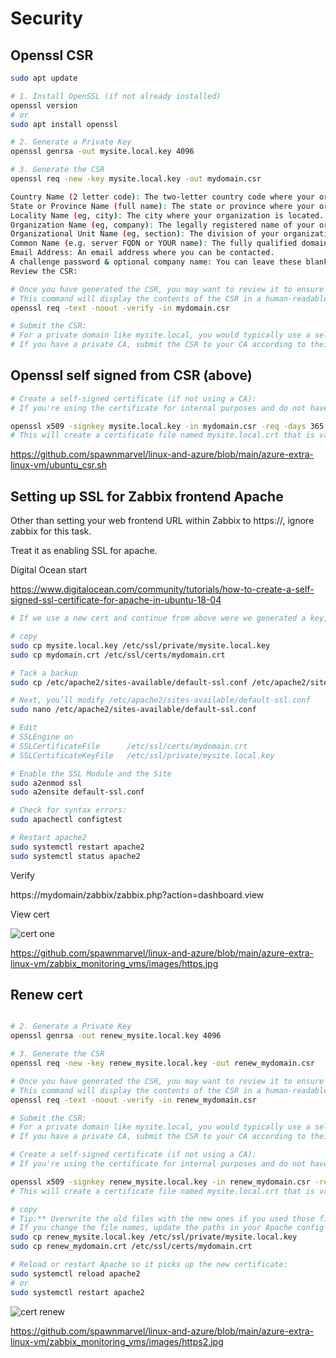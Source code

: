 # Security

## Openssl CSR

```bash
sudo apt update

# 1. Install OpenSSL (if not already installed)
openssl version
# or
sudo apt install openssl

# 2. Generate a Private Key
openssl genrsa -out mysite.local.key 4096

# 3. Generate the CSR
openssl req -new -key mysite.local.key -out mydomain.csr

Country Name (2 letter code): The two-letter country code where your organization is legally located.
State or Province Name (full name): The state or province where your organization is located.
Locality Name (eg, city): The city where your organization is located.
Organization Name (eg, company): The legally registered name of your organization/company.
Organizational Unit Name (eg, section): The division of your organization handling the certificate.
Common Name (e.g. server FQDN or YOUR name): The fully qualified domain name (FQDN) for your server. In your case, you would enter mysite.local.
Email Address: An email address where you can be contacted.
A challenge password & optional company name: You can leave these blank for a CSR.
Review the CSR:

# Once you have generated the CSR, you may want to review it to ensure all information is correct.
# This command will display the contents of the CSR in a human-readable format.
openssl req -text -noout -verify -in mydomain.csr

# Submit the CSR:
# For a private domain like mysite.local, you would typically use a self-signed certificate or a private Certificate Authority (CA) since public CAs cannot issue certificates for .local domains. 
# If you have a private CA, submit the CSR to your CA according to their process.

```
## Openssl self signed from CSR (above)

```bash
# Create a self-signed certificate (if not using a CA):
# If you're using the certificate for internal purposes and do not have a private CA, you can create a self-signed certificate with the following command:

openssl x509 -signkey mysite.local.key -in mydomain.csr -req -days 365 -out mydomain.crt
# This will create a certificate file named mysite.local.crt that is valid for 365 days.

```

https://github.com/spawnmarvel/linux-and-azure/blob/main/azure-extra-linux-vm/ubuntu_csr.sh

## Setting up SSL for Zabbix frontend Apache

Other than setting your web frontend URL within Zabbix to https://, ignore zabbix for this task.

Treat it as enabling SSL for apache.

Digital Ocean start

https://www.digitalocean.com/community/tutorials/how-to-create-a-self-signed-ssl-certificate-for-apache-in-ubuntu-18-04


```bash
# If we use a new cert and continue from above were we generated a key, csr and a selfsigned crt

# copy
sudo cp mysite.local.key /etc/ssl/private/mysite.local.key
sudo cp mydomain.crt /etc/ssl/certs/mydomain.crt

# Tack a backup
sudo cp /etc/apache2/sites-available/default-ssl.conf /etc/apache2/sites-available/default-ssl.conf.bak

# Next, you’ll modify /etc/apache2/sites-available/default-ssl.conf
sudo nano /etc/apache2/sites-available/default-ssl.conf

# Edit
# SSLEngine on
# SSLCertificateFile      /etc/ssl/certs/mydomain.crt
# SSLCertificateKeyFile   /etc/ssl/private/mysite.local.key

# Enable the SSL Module and the Site
sudo a2enmod ssl
sudo a2ensite default-ssl.conf

# Check for syntax errors:
sudo apachectl configtest

# Restart apache2
sudo systemctl restart apache2
sudo systemctl status apache2
```

Verify

https://mydomain/zabbix/zabbix.php?action=dashboard.view

View cert

![cert one]()

https://github.com/spawnmarvel/linux-and-azure/blob/main/azure-extra-linux-vm/zabbix_monitoring_vms/images/https.jpg

## Renew cert

```bash

# 2. Generate a Private Key
openssl genrsa -out renew_mysite.local.key 4096

# 3. Generate the CSR
openssl req -new -key renew_mysite.local.key -out renew_mydomain.csr

# Once you have generated the CSR, you may want to review it to ensure all information is correct.
# This command will display the contents of the CSR in a human-readable format.
openssl req -text -noout -verify -in renew_mydomain.csr

# Submit the CSR:
# For a private domain like mysite.local, you would typically use a self-signed certificate or a private Certificate Authority (CA) since public CAs cannot issue certificates for .local domains. 
# If you have a private CA, submit the CSR to your CA according to their process.

# Create a self-signed certificate (if not using a CA):
# If you're using the certificate for internal purposes and do not have a private CA, you can create a self-signed certificate with the following command:

openssl x509 -signkey renew_mysite.local.key -in renew_mydomain.csr -req -days 730 -out renew_mydomain.crt
# This will create a certificate file named mysite.local.crt that is valid for 730 days.

# copy
# Tip:** Overwrite the old files with the new ones if you used those filenames in your Apache config. 
# If you change the file names, update the paths in your Apache config as described in the previous answer.
sudo cp renew_mysite.local.key /etc/ssl/private/mysite.local.key
sudo cp renew_mydomain.crt /etc/ssl/certs/mydomain.crt

# Reload or restart Apache so it picks up the new certificate:
sudo systemctl reload apache2
# or
sudo systemctl restart apache2
```

![cert renew]()

https://github.com/spawnmarvel/linux-and-azure/blob/main/azure-extra-linux-vm/zabbix_monitoring_vms/images/https2.jpg
